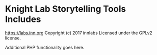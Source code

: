 # Knight Lab Storytelling Tools Includes #
https://labs.inn.org
Copyright (c) 2017 innlabs
Licensed under the GPLv2 license.

Additional PHP functionality goes here.
